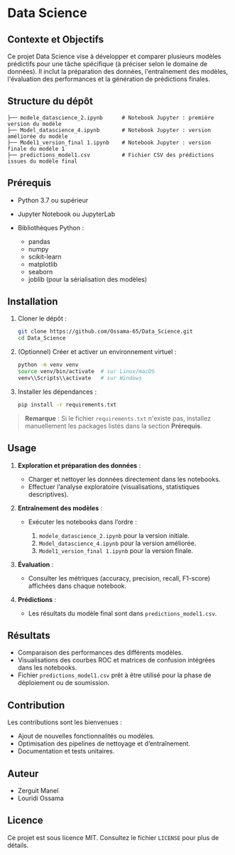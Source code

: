 # Data Science

## Contexte et Objectifs

Ce projet Data Science vise à développer et comparer plusieurs modèles prédictifs pour une tâche spécifique (à préciser selon le domaine de données). Il inclut la préparation des données, l'entraînement des modèles, l'évaluation des performances et la génération de prédictions finales.

## Structure du dépôt

```
├── modele_datascience_2.ipynb      # Notebook Jupyter : première version du modèle
├── Model_datascience_4.ipynb       # Notebook Jupyter : version améliorée du modèle
├── Model1_version_final 1.ipynb    # Notebook Jupyter : version finale du modèle 1
├── predictions_model1.csv          # Fichier CSV des prédictions issues du modèle final
```

## Prérequis

* Python 3.7 ou supérieur
* Jupyter Notebook ou JupyterLab
* Bibliothèques Python :

  * pandas
  * numpy
  * scikit-learn
  * matplotlib
  * seaborn
  * joblib (pour la sérialisation des modèles)

## Installation

1. Cloner le dépôt :

   ```bash
   git clone https://github.com/Ossama-65/Data_Science.git
   cd Data_Science
   ```

2. (Optionnel) Créer et activer un environnement virtuel :

   ```bash
   python -m venv venv
   source venv/bin/activate  # sur Linux/macOS
   venv\\Scripts\\activate   # sur Windows
   ```

3. Installer les dépendances :

   ```bash
   pip install -r requirements.txt
   ```

> **Remarque** : Si le fichier `requirements.txt` n'existe pas, installez manuellement les packages listés dans la section **Prérequis**.

## Usage

1. **Exploration et préparation des données** :

   * Charger et nettoyer les données directement dans les notebooks.
   * Effectuer l’analyse exploratoire (visualisations, statistiques descriptives).

2. **Entraînement des modèles** :

   * Exécuter les notebooks dans l’ordre :

     1. `modele_datascience_2.ipynb` pour la version initiale.
     2. `Model_datascience_4.ipynb` pour la version améliorée.
     3. `Model1_version_final 1.ipynb` pour la version finale.

3. **Évaluation** :

   * Consulter les métriques (accuracy, precision, recall, F1-score) affichées dans chaque notebook.

4. **Prédictions** :

   * Les résultats du modèle final sont dans `predictions_model1.csv`.

## Résultats

* Comparaison des performances des différents modèles.
* Visualisations des courbes ROC et matrices de confusion intégrées dans les notebooks.
* Fichier `predictions_model1.csv` prêt à être utilisé pour la phase de déploiement ou de soumission.

## Contribution

Les contributions sont les bienvenues :

* Ajout de nouvelles fonctionnalités ou modèles.
* Optimisation des pipelines de nettoyage et d’entraînement.
* Documentation et tests unitaires.

## Auteur

* Zerguit Manel
* Louridi Ossama

## Licence

Ce projet est sous licence MIT. Consultez le fichier `LICENSE` pour plus de détails.
